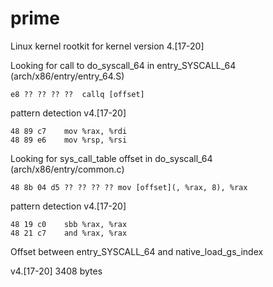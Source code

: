 # prime

Linux kernel rootkit for kernel version 4.[17-20]

Looking for call to do_syscall_64 in entry_SYSCALL_64 (arch/x86/entry/entry_64.S)
```
e8 ?? ?? ?? ??  callq [offset]
```

pattern detection v4.[17-20]  
```
48 89 c7    mov %rax, %rdi  
48 89 e6    mov %rsp, %rsi  
```
Looking for sys_call_table offset in do_syscall_64 (arch/x86/entry/common.c)
```
48 8b 04 d5 ?? ?? ?? ?? mov [offset](, %rax, 8), %rax
```

pattern detection v4.[17-20]
```
48 19 c0    sbb %rax, %rax  
48 21 c7    and %rax, %rax  
```

Offset between entry_SYSCALL_64 and native_load_gs_index

v4.[17-20]
3408 bytes

